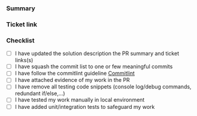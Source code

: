 <!-- Thank you for contributing a pull request! -->
### Summary
<!--
A short description or a loom video might be helpful
-->


### Ticket link
<!--
If this pull request addresses a feature requests/bugs, please link the relevant tickets
-->

### Checklist

- [ ] I have updated the solution description the PR summary and ticket links(s)
- [ ] I have squash the commit list to one or few meaningful commits
- [ ] I have follow the commitlint guideline [Commitlint](https://commitlint.js.org/#/concepts-commit-conventions)
- [ ] I have attached evidence of my work in the PR
- [ ] I have remove all testing code snippets (console log/debug commands, redundant if/else,...)
- [ ] I have tested my work manually in local environment
- [ ] I have added unit/integration tests to safeguard my work